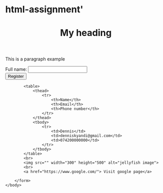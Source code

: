 # html-assignment'
<!DOCTYPE html>
<html>
    <head>
        <meta name="viewport" content="width=device-width, initial-scale=1.0">
        <meta charset="UTF-8">
        <title>My web page</title>
    </head>
    <body>
        <header>
            <h1>My heading</h1>
        </header>
        <p>This is a paragraph example</p>
        <form>
            <label for="full name">Full name:</label>
            <input type="text" id="full-name" name="full-name">
            <br>
            <input type="submit" value="Register">

            <table>
                <thead>
                    <tr>
                        <th>Name</th>
                        <th>Email</th>
                        <th>Phone number</th>
                    </tr>
                </thead>
                <tbody>
                    <tr>
                        <td>Dennis</td>
                        <td>denniskyandi@gmail.com</td>
                        <td>074200000000</td>
                    </tr>
                </tbody>
            </table>
            <br>
            <img src="" width="300" height="500" alt="jellyfish image">
            <br>
            <a href="https://www.google.com/"> Visit google page</a>

        </form>
    </body>
</html>
